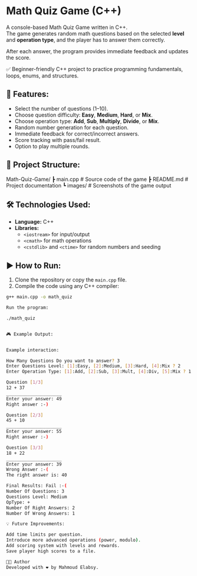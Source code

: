 # Math Quiz Game (C++)

A console-based Math Quiz Game written in C++.  
The game generates random math questions based on the selected **level** and **operation type**, and the player has to answer them correctly.

After each answer, the program provides immediate feedback and updates the score.  

✅ Beginner-friendly C++ project to practice programming fundamentals, loops, enums, and structures.


## 🚀 Features:

- Select the number of questions (1–10).  
- Choose question difficulty: **Easy**, **Medium**, **Hard**, or **Mix**.  
- Choose operation type: **Add**, **Sub**, **Multiply**, **Divide**, or **Mix**.  
- Random number generation for each question.  
- Immediate feedback for correct/incorrect answers.  
- Score tracking with pass/fail result.  
- Option to play multiple rounds.


## 📂 Project Structure:

Math-Quiz-Game/
┣ main.cpp # Source code of the game
┣ README.md # Project documentation
┗ images/ # Screenshots of the game output


## 🛠️ Technologies Used:

- **Language:** C++  
- **Libraries:**  
  - `<iostream>` for input/output  
  - `<cmath>` for math operations  
  - `<cstdlib>` and `<ctime>` for random numbers and seeding  


## ▶️ How to Run:

1. Clone the repository or copy the `main.cpp` file.  
2. Compile the code using any C++ compiler:

```bash
g++ main.cpp -o math_quiz

Run the program:

./math_quiz


🎮 Example Output:


Example interaction:

How Many Questions Do you want to answer? 3
Enter Questions Level: [1]:Easy, [2]:Medium, [3]:Hard, [4]:Mix ? 2
Enter Operation Type: [1]:Add, [2]:Sub, [3]:Mult, [4]:Div, [5]:Mix ? 1

Question [1/3]
12 + 37
_____________________
Enter your answer: 49
Right answer :-)

Question [2/3]
45 + 10
_____________________
Enter your answer: 55
Right answer :-)

Question [3/3]
18 + 22
_____________________
Enter your answer: 39
Wrong Answer :-(
The right answer is: 40

Final Results: Fail :-(
Number Of Questions: 3
Questions Level: Medium
OpType: +
Number Of Right Answers: 2
Number Of Wrong Answers: 1

💡 Future Improvements:

Add time limits per question.
Introduce more advanced operations (power, modulo).
Add scoring system with levels and rewards.
Save player high scores to a file.

👨‍💻 Author
Developed with ❤️ by Mahmoud Elabsy.
